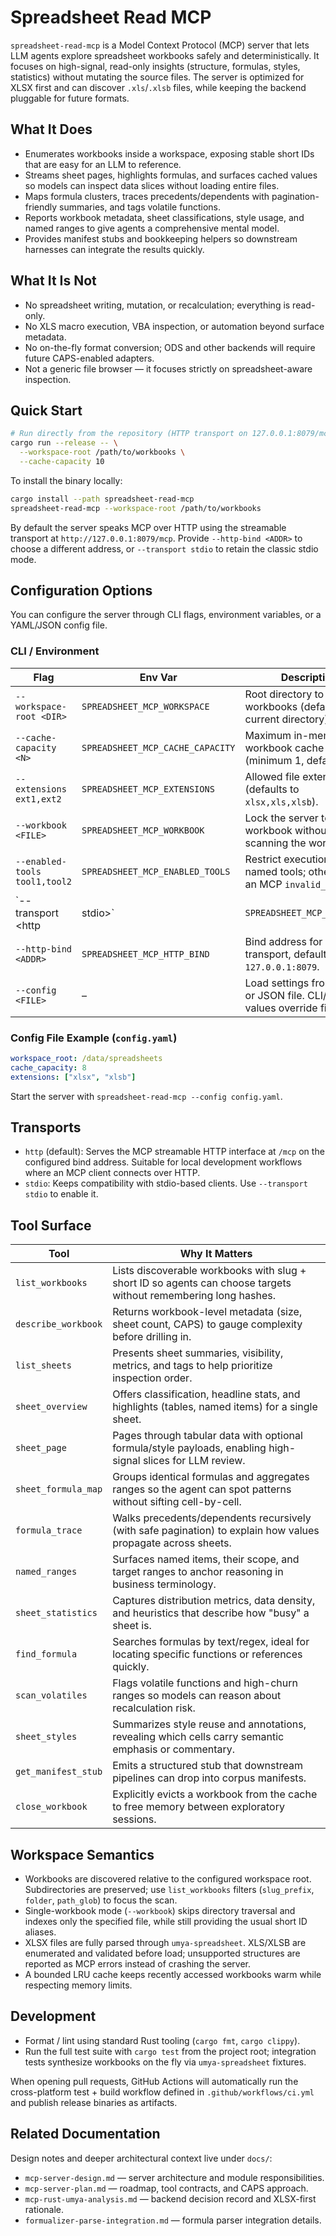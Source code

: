 # Spreadsheet Read MCP

`spreadsheet-read-mcp` is a Model Context Protocol (MCP) server that lets LLM agents explore spreadsheet workbooks safely and deterministically. It focuses on high-signal, read-only insights (structure, formulas, styles, statistics) without mutating the source files. The server is optimized for XLSX first and can discover `.xls`/`.xlsb` files, while keeping the backend pluggable for future formats.

## What It Does
- Enumerates workbooks inside a workspace, exposing stable short IDs that are easy for an LLM to reference.
- Streams sheet pages, highlights formulas, and surfaces cached values so models can inspect data slices without loading entire files.
- Maps formula clusters, traces precedents/dependents with pagination-friendly summaries, and tags volatile functions.
- Reports workbook metadata, sheet classifications, style usage, and named ranges to give agents a comprehensive mental model.
- Provides manifest stubs and bookkeeping helpers so downstream harnesses can integrate the results quickly.

## What It Is Not
- No spreadsheet writing, mutation, or recalculation; everything is read-only.
- No XLS macro execution, VBA inspection, or automation beyond surface metadata.
- No on-the-fly format conversion; ODS and other backends will require future CAPS-enabled adapters.
- Not a generic file browser — it focuses strictly on spreadsheet-aware inspection.

## Quick Start
```bash
# Run directly from the repository (HTTP transport on 127.0.0.1:8079/mcp)
cargo run --release -- \
  --workspace-root /path/to/workbooks \
  --cache-capacity 10
```

To install the binary locally:
```bash
cargo install --path spreadsheet-read-mcp
spreadsheet-read-mcp --workspace-root /path/to/workbooks
```

By default the server speaks MCP over HTTP using the streamable transport at `http://127.0.0.1:8079/mcp`. Provide `--http-bind <ADDR>` to choose a different address, or `--transport stdio` to retain the classic stdio mode.

## Configuration Options
You can configure the server through CLI flags, environment variables, or a YAML/JSON config file.

### CLI / Environment
| Flag | Env Var | Description |
| --- | --- | --- |
| `--workspace-root <DIR>` | `SPREADSHEET_MCP_WORKSPACE` | Root directory to scan for workbooks (defaults to current directory). |
| `--cache-capacity <N>` | `SPREADSHEET_MCP_CACHE_CAPACITY` | Maximum in-memory workbook cache size (minimum 1, default 5). |
| `--extensions ext1,ext2` | `SPREADSHEET_MCP_EXTENSIONS` | Allowed file extensions (defaults to `xlsx,xls,xlsb`). |
| `--workbook <FILE>` | `SPREADSHEET_MCP_WORKBOOK` | Lock the server to a single workbook without scanning the workspace. |
| `--enabled-tools tool1,tool2` | `SPREADSHEET_MCP_ENABLED_TOOLS` | Restrict execution to the named tools; others return an MCP `invalid_request`. |
| `--transport <http|stdio>` | `SPREADSHEET_MCP_TRANSPORT` | Select the transport implementation (defaults to `http`). |
| `--http-bind <ADDR>` | `SPREADSHEET_MCP_HTTP_BIND` | Bind address for HTTP transport, defaults to `127.0.0.1:8079`. |
| `--config <FILE>` | – | Load settings from a YAML or JSON file. CLI/env values override file entries. |

### Config File Example (`config.yaml`)
```yaml
workspace_root: /data/spreadsheets
cache_capacity: 8
extensions: ["xlsx", "xlsb"]
```

Start the server with `spreadsheet-read-mcp --config config.yaml`.

## Transports
- `http` (default): Serves the MCP streamable HTTP interface at `/mcp` on the configured bind address. Suitable for local development workflows where an MCP client connects over HTTP.
- `stdio`: Keeps compatibility with stdio-based clients. Use `--transport stdio` to enable it.

## Tool Surface
| Tool | Why It Matters |
| --- | --- |
| `list_workbooks` | Lists discoverable workbooks with slug + short ID so agents can choose targets without remembering long hashes. |
| `describe_workbook` | Returns workbook-level metadata (size, sheet count, CAPS) to gauge complexity before drilling in. |
| `list_sheets` | Presents sheet summaries, visibility, metrics, and tags to help prioritize inspection order. |
| `sheet_overview` | Offers classification, headline stats, and highlights (tables, named items) for a single sheet. |
| `sheet_page` | Pages through tabular data with optional formula/style payloads, enabling high-signal slices for LLM review. |
| `sheet_formula_map` | Groups identical formulas and aggregates ranges so the agent can spot patterns without sifting cell-by-cell. |
| `formula_trace` | Walks precedents/dependents recursively (with safe pagination) to explain how values propagate across sheets. |
| `named_ranges` | Surfaces named items, their scope, and target ranges to anchor reasoning in business terminology. |
| `sheet_statistics` | Captures distribution metrics, data density, and heuristics that describe how "busy" a sheet is. |
| `find_formula` | Searches formulas by text/regex, ideal for locating specific functions or references quickly. |
| `scan_volatiles` | Flags volatile functions and high-churn ranges so models can reason about recalculation risk. |
| `sheet_styles` | Summarizes style reuse and annotations, revealing which cells carry semantic emphasis or commentary. |
| `get_manifest_stub` | Emits a structured stub that downstream pipelines can drop into corpus manifests. |
| `close_workbook` | Explicitly evicts a workbook from the cache to free memory between exploratory sessions. |

## Workspace Semantics
- Workbooks are discovered relative to the configured workspace root. Subdirectories are preserved; use `list_workbooks` filters (`slug_prefix`, `folder`, `path_glob`) to focus the scan.
- Single-workbook mode (`--workbook`) skips directory traversal and indexes only the specified file, while still providing the usual short ID aliases.
- XLSX files are fully parsed through `umya-spreadsheet`. XLS/XLSB are enumerated and validated before load; unsupported structures are reported as MCP errors instead of crashing the server.
- A bounded LRU cache keeps recently accessed workbooks warm while respecting memory limits.

## Development
- Format / lint using standard Rust tooling (`cargo fmt`, `cargo clippy`).
- Run the full test suite with `cargo test` from the project root; integration tests synthesize workbooks on the fly via `umya-spreadsheet` fixtures.

When opening pull requests, GitHub Actions will automatically run the cross-platform test + build workflow defined in `.github/workflows/ci.yml` and publish release binaries as artifacts.

## Related Documentation
Design notes and deeper architectural context live under `docs/`:
- `mcp-server-design.md` — server architecture and module responsibilities.
- `mcp-server-plan.md` — roadmap, tool contracts, and CAPS approach.
- `mcp-rust-umya-analysis.md` — backend decision record and XLSX-first rationale.
- `formualizer-parse-integration.md` — formula parser integration details.
